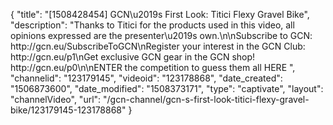 {
    "title": "[1508428454] GCN\u2019s First Look: Titici Flexy Gravel Bike",
    "description": "Thanks to Titici for the products used in this video, all opinions expressed are the presenter\u2019s own.\n\nSubscribe to GCN: http:\/\/gcn.eu\/SubscribeToGCN\nRegister your interest in the GCN Club: http:\/\/gcn.eu\/p1\nGet exclusive GCN gear in the GCN shop! http:\/\/gcn.eu\/p0\n\nENTER the competition to guess them all HERE ",
    "channelid": "123179145",
    "videoid": "123178868",
    "date_created": "1506873600",
    "date_modified": "1508373171",
    "type": "captivate",
    "layout": "channelVideo",
    "url": "\/gcn-channel\/gcn-s-first-look-titici-flexy-gravel-bike\/123179145-123178868"
}